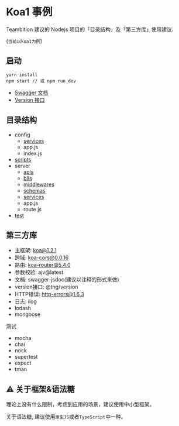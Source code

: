 Koa1 事例
========

Teambition 建议的 Nodejs 项目的「目录结构」及「第三方库」使用建议.

(`当前以koa1为例`)

## 启动
```
yarn install
npm start // 或 npm run dev
```

- [Swagger 文档](https://petstore.swagger.io/?url=http://localhost:3000/doc)
- [Version 接口](http://localhost:3000/version)

## 目录结构
- config
  - [services](./config/services/README.md)
  - app.js
  - index.js
- [scripts](./config/scripts/README.md)
- server
  - [apis](./server/apis/README.md)
  - [blls](./server/blls/README.md)
  - [middlewares](./server/middlewares/README.md)
  - [schemas](./server/schemas/README.md)
  - [services](./server/services/README.md)
  - app.js
  - route.js
- [test](./test/README.md)

## 第三方库
- 主框架: koa@1.2.1
- 跨域: koa-cors@0.0.16
- 路由: koa-router@5.4.0
- 参数校验: ajv@latest
- 文档: swagger-jsdoc(建议以注释的形式来做)
- version接口: @tng/version
- HTTP错误: http-errors@1.6.3
- 日志: ilog
- lodash
- mongoose

测试
- mocha
- chai
- nock
- supertest
- expect
- tman

## ⚠️ 关于框架&语法糖
理论上没有什么限制，考虑到应用的场景，建议使用中小型框架。

关于语法糖, 建议使用`原生JS`或者`TypeScript`中一种。
